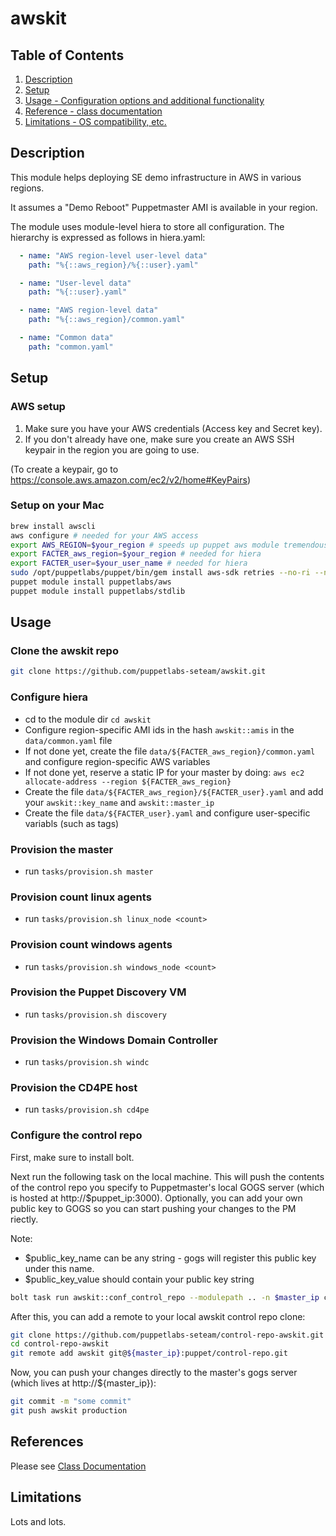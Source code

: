 # awskit

## Table of Contents

1. [Description](#description)
2. [Setup](#setup)
3. [Usage - Configuration options and additional functionality](#usage)
4. [Reference - class documentation](REFERENCE.md)
5. [Limitations - OS compatibility, etc.](#limitations)

## Description

This module helps deploying SE demo infrastructure in AWS in various regions.

It assumes a "Demo Reboot" Puppetmaster AMI is available in your region.

The module uses module-level hiera to store all configuration. The hierarchy is expressed as follows in hiera.yaml:

```yaml
  - name: "AWS region-level user-level data"
    path: "%{::aws_region}/%{::user}.yaml"

  - name: "User-level data"
    path: "%{::user}.yaml"

  - name: "AWS region-level data"
    path: "%{::aws_region}/common.yaml"

  - name: "Common data"
    path: "common.yaml"
```

## Setup

### AWS setup

1. Make sure you have your AWS credentials (Access key and Secret key).
2. If you don't already have one, make sure you create an AWS SSH keypair in the region you are going to use.

(To create a keypair, go to <https://console.aws.amazon.com/ec2/v2/home#KeyPairs>)

### Setup on your Mac

```bash
brew install awscli
aws configure # needed for your AWS access
export AWS_REGION=$your_region # speeds up puppet aws module tremendously
export FACTER_aws_region=$your_region # needed for hiera
export FACTER_user=$your_user_name # needed for hiera
sudo /opt/puppetlabs/puppet/bin/gem install aws-sdk retries --no-ri --no-rdoc
puppet module install puppetlabs/aws
puppet module install puppetlabs/stdlib
```

## Usage

### Clone the awskit repo

```bash
git clone https://github.com/puppetlabs-seteam/awskit.git
```

### Configure hiera

- cd to the module dir `cd awskit`
- Configure region-specific AMI ids in the hash `awskit::amis` in the `data/common.yaml` file
- If not done yet, create the file `data/${FACTER_aws_region}/common.yaml` and configure
  region-specific AWS variables
- If not done yet, reserve a static IP for your master by doing:
  `aws ec2 allocate-address --region ${FACTER_aws_region}`
- Create the file `data/${FACTER_aws_region}/${FACTER_user}.yaml` and add
  your `awskit::key_name` and `awskit::master_ip`
- Create the file `data/${FACTER_user}.yaml` and configure user-specific variabls (such as tags)

### Provision the master

- run `tasks/provision.sh master`

### Provision count linux agents

- run `tasks/provision.sh linux_node <count>`

### Provision count windows agents

- run `tasks/provision.sh windows_node <count>`

### Provision the Puppet Discovery VM

- run `tasks/provision.sh discovery`

### Provision the Windows Domain Controller

- run `tasks/provision.sh windc`

### Provision the CD4PE host

- run `tasks/provision.sh cd4pe`

### Configure the control repo

First, make sure to install bolt.

Next run the following task on the local machine. This will push the contents of the control repo you specify to Puppetmaster's local GOGS server (which is hosted at http://$puppet_ip:3000). Optionally, you can add your own public key to GOGS so you can start pushing your changes to the PM riectly.

Note:

- $public_key_name can be any string - gogs will register this public key under this name.
- $public_key_value should contain your public key string

```bash
bolt task run awskit::conf_control_repo --modulepath .. -n $master_ip control_repo="https://github.com/puppetlabs-seteam/control-repo-awskit.git" public_key_name=$key_name public_key_value="${your_pub_key}" -u root -p #--debug --verbose
```

After this, you can add a remote to your local awskit control repo clone:

```bash
git clone https://github.com/puppetlabs-seteam/control-repo-awskit.git
cd control-repo-awskit
git remote add awskit git@${master_ip}:puppet/control-repo.git
```

Now, you can push your changes directly to the master's gogs server (which lives at http://${master_ip}):

```bash
git commit -m "some commit"
git push awskit production
```

## References

Please see [Class Documentation](REFERENCE.md)

## Limitations
Lots and lots.